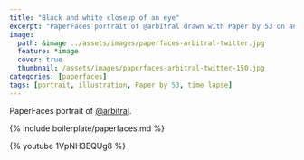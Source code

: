 ```yaml
---
title: "Black and white closeup of an eye"
excerpt: "PaperFaces portrait of @arbitral drawn with Paper by 53 on an iPad."
image: 
  path: &image ../assets/images/paperfaces-arbitral-twitter.jpg 
  feature: *image
  cover: true
  thumbnail: /assets/images/paperfaces-arbitral-twitter-150.jpg
categories: [paperfaces]
tags: [portrait, illustration, Paper by 53, time lapse]
---
```


PaperFaces portrait of [@arbitral](https://twitter.com/arbitral).

{% include boilerplate/paperfaces.md %}

{% youtube 1VpNH3EQUg8 %}
